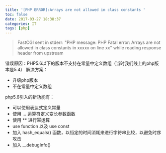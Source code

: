 ```yaml
---
title: '[PHP ERROR]:Arrays are not allowed in class constants '
toc: false
date: 2017-03-27 18:38:37
categories: IT
tags: [php]
---
```




>FastCGI sent in stderr: "PHP message: PHP Fatal error:  Arrays are not allowed in class constants in xxxxx on line xx" while reading response header from upstream


<!--more-->

错误原因：PHP5.6以下的版本不支持在常量中定义数组（当时我们线上的php版本是5.4）
解决方案：
- 升级php版本
- 不在常量中定义数组



php5.6引入的新功能有：
- 可以使用表达式定义常量
- 使用 ... 运算符定义变长参数函数
- 使用 ** 进行幂运算
- use function 以及 use const
- 加入 hash_equals() 函数，以恒定的时间消耗来进行字符串比较，以避免时序攻击
- 加入 __debugInfo()
